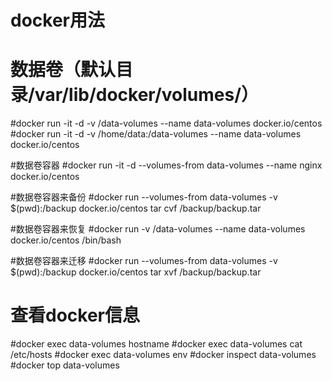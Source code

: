 # docker用法

# 数据卷（默认目录/var/lib/docker/volumes/）
#docker run -it -d -v /data-volumes --name data-volumes docker.io/centos 
#docker run -it -d -v /home/data:/data-volumes --name data-volumes docker.io/centos 

#数据卷容器
#docker run -it -d --volumes-from data-volumes --name nginx docker.io/centos

#数据卷容器来备份
#docker run --volumes-from data-volumes -v $(pwd):/backup docker.io/centos tar cvf /backup/backup.tar

#数据卷容器来恢复
#docker run -v /data-volumes --name data-volumes docker.io/centos /bin/bash

#数据卷容器来迁移
#docker run --volumes-from data-volumes -v $(pwd):/backup docker.io/centos tar xvf /backup/backup.tar

# 查看docker信息
#docker exec data-volumes hostname
#docker exec data-volumes cat /etc/hosts
#docker exec data-volumes env
#docker inspect data-volumes
#docker top data-volumes 
